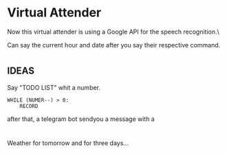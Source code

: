
# Virtual Attender

Now this virtual attender is using a Google API for the speech recognition.\

Can say the current hour and date after you say their respective command.


#


## IDEAS


Say "TODO LIST" whit a number.

```
WHILE (NUMER--) > 0:
    RECORD
```
after that, a telegram bot sendyou a message with a 


#

Weather for tomorrow and for three days...